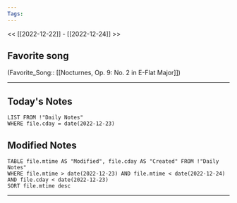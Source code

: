 ```yaml
---
Tags:
---
```

<< [[2022-12-22]] - [[2022-12-24]] >>
## Favorite song
(Favorite_Song:: [[Nocturnes, Op. 9: No. 2 in E-Flat Major]])
___
## Today's Notes
```dataview
LIST FROM !"Daily Notes"
WHERE file.cday = date(2022-12-23)
```
## Modified Notes
```dataview
TABLE file.mtime AS "Modified", file.cday AS "Created" FROM !"Daily Notes" 
WHERE file.mtime > date(2022-12-23) AND file.mtime < date(2022-12-24) AND file.cday < date(2022-12-23)
SORT file.mtime desc
```
___
